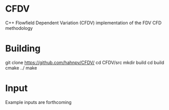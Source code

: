 # CFDV
C++ Flowfield Dependent Variation (CFDV) implementation of the FDV CFD methodology
 
# Building
git clone https://github.com/hahnpv/CFDV/
cd CFDV/src
mkdir build
cd build
cmake ../
make

# Input
Example inputs are forthcoming
